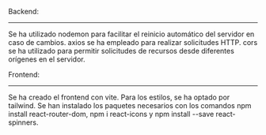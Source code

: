 Backend:
_______
Se ha utilizado nodemon para facilitar el reinicio automático del servidor en caso de cambios.
axios se ha empleado para realizar solicitudes HTTP.
cors se ha utilizado para permitir solicitudes de recursos desde diferentes orígenes en el servidor.


Frontend:
_______
Se ha creado el frontend con vite.
Para los estilos, se ha optado por tailwind.
Se han instalado los paquetes necesarios con los comandos npm install react-router-dom, npm i react-icons y npm install --save react-spinners.
